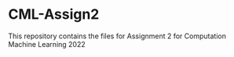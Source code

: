 # CML-Assign2
This repository contains the files for Assignment 2 for Computation Machine Learning 2022

